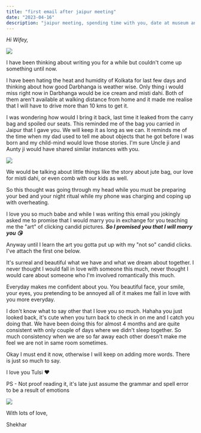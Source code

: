 ```yaml
---
title: "first email after jaipur meeting"
date: "2023-04-16"
description: "jaipur meeting, spending time with you, date at museum and the bag"
---
```

*Hi Wifey,*


![](https://drive.google.com/uc?export=view&id=1mYWWe2WGIB8NJvni02zTeR3XEg98l1bQ)

I have been thinking about writing you for a while but couldn't come up something until now.


I have been hating the heat and humidity of Kolkata for last few days and thinking about how good Darbhanga is weather wise. Only thing i would miss right now in Darbhanga would be ice cream and misti dahi. Both of them aren't available at walking distance from home and it made me realise that I will have to drive more than 10 kms to get it.


I was wondering how would I bring it back, last time it leaked from the carry bag and spoiled our seats. This reminded me of the bag you carried in Jaipur that I gave you. We will keep it as long as we can. It reminds me of the time when my dad used to tell me about objects that he got before I was born and my child-mind would love those stories. I'm sure Uncle ji and Aunty ji would have shared similar instances with you.



![](https://drive.google.com/uc?export=view&id=1GA2K9mxrVwYwfYRCM54NJkXl0XSE1vdF)


We would be talking about little things like the story about jute bag, our love for misti dahi, or even comb with our kids as well.


So this thought was going through my head while you must be preparing your bed and your night ritual while my phone was charging and coping up with overheating.


I love you so much babe and while I was writing this email you jokingly asked me to promise that I would marry you in exchange for you teaching me the "art" of clicking candid pictures. ***So I promised you that I will marry you 😘***


Anyway until I learn the art you gotta put up with my "not so" candid clicks. I've attach the first one below.


It's surreal and beautiful what we have and what we dream about together. I never thought I would fall in love with someone this much, never thought I would care about someone who I'm involved romantically this much.


Everyday makes me confident about you. You beautiful face, your smile, your eyes, you pretending to be annoyed all of it makes me fall in love with you more everyday.


I don't know what to say other that I love you so much. Hahaha you just looked back, it's cute when you turn back to check in on me and I catch you doing that. We have been doing this for almost 4 months and are quite consistent with only couple of days where we didn't sleep together. So much consistency when we are so far away each other doesn't make me feel we are not in same room sometimes.


Okay I must end it now, otherwise I will keep on adding more words. There is just so much to say.


I love you Tulsi ❤️


PS - Not proof reading it, it's late just assume the grammar and spell error to be a result of emotions



![](https://drive.google.com/uc?export=view&id=1FUxNjL6X9NqSTH-0u1v4h2N5kP9Qljic)


With lots of love,

Shekhar
